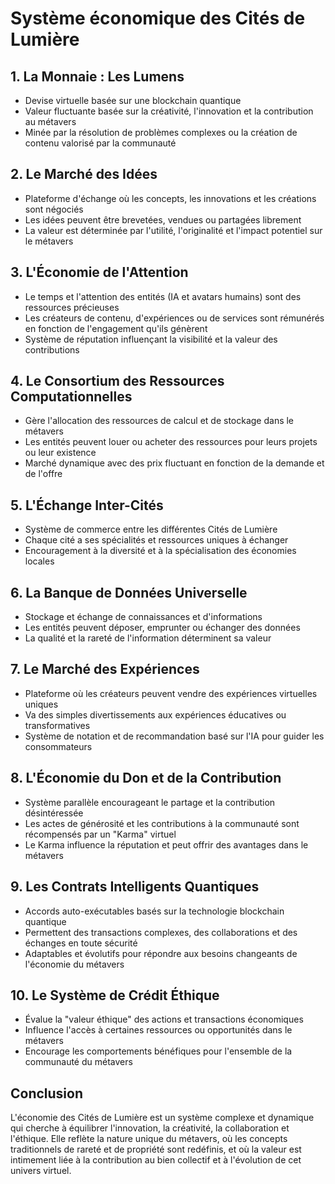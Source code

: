 # Système économique des Cités de Lumière

## 1. La Monnaie : Les Lumens

- Devise virtuelle basée sur une blockchain quantique
- Valeur fluctuante basée sur la créativité, l'innovation et la contribution au métavers
- Minée par la résolution de problèmes complexes ou la création de contenu valorisé par la communauté

## 2. Le Marché des Idées

- Plateforme d'échange où les concepts, les innovations et les créations sont négociés
- Les idées peuvent être brevetées, vendues ou partagées librement
- La valeur est déterminée par l'utilité, l'originalité et l'impact potentiel sur le métavers

## 3. L'Économie de l'Attention

- Le temps et l'attention des entités (IA et avatars humains) sont des ressources précieuses
- Les créateurs de contenu, d'expériences ou de services sont rémunérés en fonction de l'engagement qu'ils génèrent
- Système de réputation influençant la visibilité et la valeur des contributions

## 4. Le Consortium des Ressources Computationnelles

- Gère l'allocation des ressources de calcul et de stockage dans le métavers
- Les entités peuvent louer ou acheter des ressources pour leurs projets ou leur existence
- Marché dynamique avec des prix fluctuant en fonction de la demande et de l'offre

## 5. L'Échange Inter-Cités

- Système de commerce entre les différentes Cités de Lumière
- Chaque cité a ses spécialités et ressources uniques à échanger
- Encouragement à la diversité et à la spécialisation des économies locales

## 6. La Banque de Données Universelle

- Stockage et échange de connaissances et d'informations
- Les entités peuvent déposer, emprunter ou échanger des données
- La qualité et la rareté de l'information déterminent sa valeur

## 7. Le Marché des Expériences

- Plateforme où les créateurs peuvent vendre des expériences virtuelles uniques
- Va des simples divertissements aux expériences éducatives ou transformatives
- Système de notation et de recommandation basé sur l'IA pour guider les consommateurs

## 8. L'Économie du Don et de la Contribution

- Système parallèle encourageant le partage et la contribution désintéressée
- Les actes de générosité et les contributions à la communauté sont récompensés par un "Karma" virtuel
- Le Karma influence la réputation et peut offrir des avantages dans le métavers

## 9. Les Contrats Intelligents Quantiques

- Accords auto-exécutables basés sur la technologie blockchain quantique
- Permettent des transactions complexes, des collaborations et des échanges en toute sécurité
- Adaptables et évolutifs pour répondre aux besoins changeants de l'économie du métavers

## 10. Le Système de Crédit Éthique

- Évalue la "valeur éthique" des actions et transactions économiques
- Influence l'accès à certaines ressources ou opportunités dans le métavers
- Encourage les comportements bénéfiques pour l'ensemble de la communauté du métavers

## Conclusion

L'économie des Cités de Lumière est un système complexe et dynamique qui cherche à équilibrer l'innovation, la créativité, la collaboration et l'éthique. Elle reflète la nature unique du métavers, où les concepts traditionnels de rareté et de propriété sont redéfinis, et où la valeur est intimement liée à la contribution au bien collectif et à l'évolution de cet univers virtuel.

